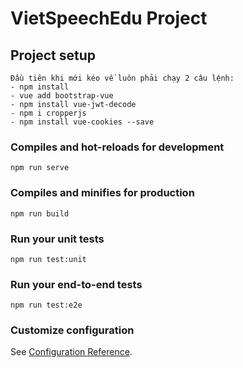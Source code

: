 # VietSpeechEdu Project  

## Project setup
```
Đầu tiên khi mới kéo về luôn phải chạy 2 câu lệnh: 
- npm install
- vue add bootstrap-vue
- npm install vue-jwt-decode
- npm i cropperjs
- npm install vue-cookies --save
```

### Compiles and hot-reloads for development
```
npm run serve
```

### Compiles and minifies for production
```
npm run build
```

### Run your unit tests
```
npm run test:unit
```

### Run your end-to-end tests
```
npm run test:e2e
```

### Customize configuration
See [Configuration Reference](https://cli.vuejs.org/config/).

